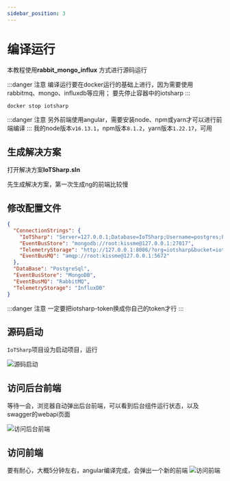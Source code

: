 ```yaml
---
sidebar_position: 3
---
```


# 编译运行

本教程使用**rabbit_mongo_influx** 方式进行源码运行


:::danger 注意
编译运行要在docker运行的基础上进行，因为需要使用rabbitmq、mongo、influxdb等应用；
要先停止容器中的iotsharp
:::
```bash docker
docker stop iotsharp
```

:::danger 注意
另外前端使用angular，需要安装node、npm或yarn才可以进行前端编译
:::
我的node版本`v16.13.1`，npm版本`8.1.2`，yarn版本`1.22.17`，可用


## 生成解决方案
打开解决方案**IoTSharp.sln** 

先生成解决方案，第一次生成ng的前端比较慢

## 修改配置文件

```json title="/IoTSharp/IoTSharp/appsettings.Development.json"
{
  "ConnectionStrings": {
    "IoTSharp": "Server=127.0.0.1;Database=IoTSharp;Username=postgres;Password=future;Pooling=true;MaxPoolSize=1024;",
    "EventBusStore": "mongodb://root:kissme@127.0.0.1:27017",
    "TelemetryStorage": "http://127.0.0.1:8086/?org=iotsharp&bucket=iotsharp-bucket&token=iotsharp-token&&latest=-72h",
    "EventBusMQ": "amqp://root:kissme@127.0.0.1:5672"
  },
  "DataBase": "PostgreSql",
  "EventBusStore": "MongoDB",
  "EventBusMQ": "RabbitMQ",
  "TelemetryStorage": "InfluxDB"
}
```
:::danger 注意
一定要把iotsharp-token换成你自己的token才行
:::

## 源码启动

`IoTSharp`项目设为启动项目，运行

![源码启动](/img/iotsharp/project-appsettings.png)


## 访问后台前端
等待一会，浏览器自动弹出后台前端，可以看到后台组件运行状态，以及swagger的webapi页面

![访问后台前端](/img/iotsharp/bgweb.png)

## 访问前端
要有耐心，大概5分钟左右，angular编译完成，会弹出一个新的前端
![访问前端](/img/iotsharp/font-login.png)

